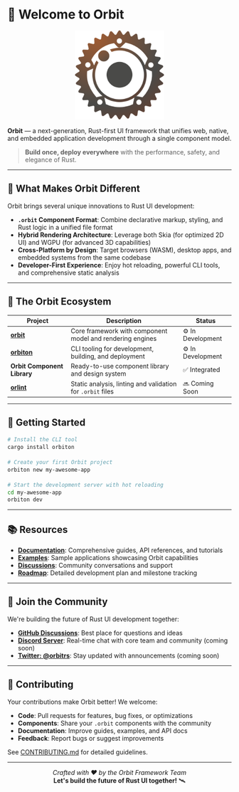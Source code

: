 # 🚀 Welcome to Orbit

<p align="center">
  <img src="assets/orbitrs.svg" alt="Orbit UI Framework" width="200">
</p>

**Orbit** — a next-generation, Rust-first UI framework that unifies web, native, and embedded application development through a single component model.

> **Build once, deploy everywhere** with the performance, safety, and elegance of Rust.

---

## 🔭 What Makes Orbit Different

Orbit brings several unique innovations to Rust UI development:

- **`.orbit` Component Format**: Combine declarative markup, styling, and Rust logic in a unified file format
- **Hybrid Rendering Architecture**: Leverage both Skia (for optimized 2D UI) and WGPU (for advanced 3D capabilities)
- **Cross-Platform by Design**: Target browsers (WASM), desktop apps, and embedded systems from the same codebase
- **Developer-First Experience**: Enjoy hot reloading, powerful CLI tools, and comprehensive static analysis

---

## 🧩 The Orbit Ecosystem

| Project | Description | Status |
|---------|-------------|--------|
| [**orbit**](https://github.com/orbitrs/orbit) | Core framework with component model and rendering engines | ⚙️ In Development |
| [**orbiton**](https://github.com/orbitrs/orbiton) | CLI tooling for development, building, and deployment | ⚙️ In Development |
| **Orbit Component Library** | Ready-to-use component library and design system | ✅ Integrated |
| [**orlint**](https://github.com/orbitrs/orlint) | Static analysis, linting and validation for `.orbit` files | 🔜 Coming Soon |

---

## 🚦 Getting Started

```bash
# Install the CLI tool
cargo install orbiton

# Create your first Orbit project
orbiton new my-awesome-app

# Start the development server with hot reloading
cd my-awesome-app
orbiton dev
```

---

## 📚 Resources

- **[Documentation](https://github.com/orbitrs/orbit/docs)**: Comprehensive guides, API references, and tutorials
- **[Examples](https://github.com/orbitrs/orbit/examples)**: Sample applications showcasing Orbit capabilities
- **[Discussions](https://github.com/orbitrs/orbit/discussions)**: Community conversations and support
- **[Roadmap](https://github.com/orbitrs/orbit/docs/roadmap)**: Detailed development plan and milestone tracking

---

## 🤝 Join the Community

We're building the future of Rust UI development together:

- **[GitHub Discussions](https://github.com/orbitrs/orbit/discussions)**: Best place for questions and ideas
- **[Discord Server](#)**: Real-time chat with core team and community (coming soon)
- **[Twitter: @orbitrs](https://twitter.com/orbitrs)**: Stay updated with announcements (coming soon)

---

## 👥 Contributing

Your contributions make Orbit better! We welcome:

- **Code**: Pull requests for features, bug fixes, or optimizations
- **Components**: Share your `.orbit` components with the community
- **Documentation**: Improve guides, examples, and API docs
- **Feedback**: Report bugs or suggest improvements

See [CONTRIBUTING.md](https://github.com/orbitrs/orbit/CONTRIBUTING.md) for detailed guidelines.

---

<p align="center">
  <em>Crafted with ❤️ by the Orbit Framework Team</em><br>
  <strong>Let's build the future of Rust UI together!</strong> 🛰️
</p>
